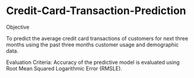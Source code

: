 # Credit-Card-Transaction-Prediction

Objective

To predict the average credit card transactions of customers for next three months using the past three months customer usage and demographic data.

Evaluation Criteria:
Accuracy of the predictive model is evaluated using Root Mean Squared Logarithmic Error (RMSLE).
